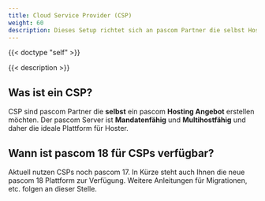 ```yaml
---
title: Cloud Service Provider (CSP)
weight: 60
description: Dieses Setup richtet sich an pascom Partner die selbst Hosting Anbieter sind
---
```


{{< doctype "self" >}}
 
{{< description >}}

## Was ist ein CSP?

CSP sind pascom Partner die **selbst** ein pascom **Hosting Angebot** erstellen möchten. Der pascom Server ist **Mandatenfähig** und **Multihostfähig** und daher die ideale Plattform für Hoster.

## Wann ist pascom 18 für CSPs verfügbar?

Aktuell nutzen CSPs noch pascom 17. In Kürze steht auch Ihnen die neue pascom 18 Plattform zur Verfügung. Weitere Anleitungen für Migrationen, etc. folgen an dieser Stelle.



